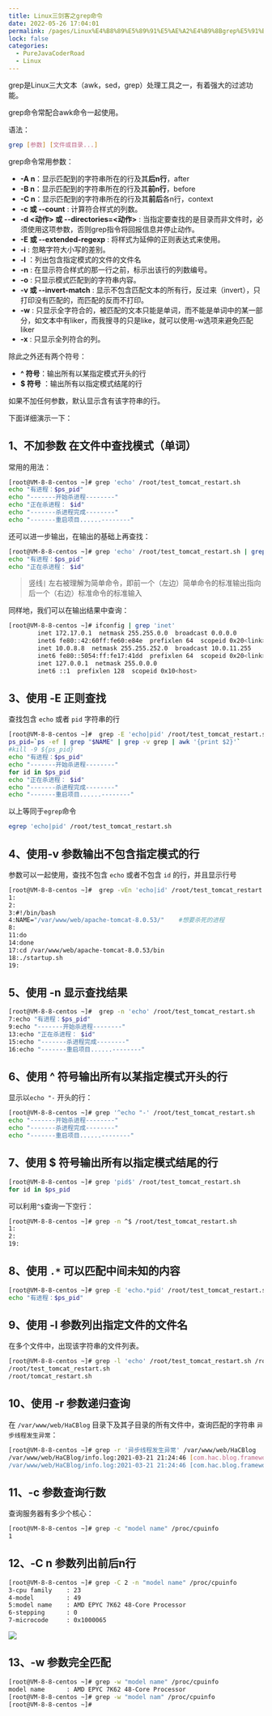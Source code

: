 ```yaml
---
title: Linux三剑客之grep命令
date: 2022-05-26 17:04:01
permalink: /pages/Linux%E4%B8%89%E5%89%91%E5%AE%A2%E4%B9%8Bgrep%E5%91%BD%E4%BB%A4
lock: false
categories: 
  - PureJavaCoderRoad
  - Linux
---
```

grep是Linux三大文本（awk，sed，grep）处理工具之一，有着强大的过滤功能。

grep命令常配合awk命令一起使用。

语法：

```bash
grep [参数] [文件或目录...]
```

grep命令常用参数：

- **-A  n**：显示匹配到的字符串所在的行及其**后n行**，after
- **-B  n**：显示匹配到的字符串所在的行及其**前n行**，before
- **-C  n**：显示匹配到的字符串所在的行及其**前后**各n行，context
- **-c 或 --count** : 计算符合样式的列数。
- **-d <动作> 或 --directories=<动作>** : 当指定要查找的是目录而非文件时，必须使用这项参数，否则grep指令将回报信息并停止动作。
- **-E 或 --extended-regexp** : 将样式为延伸的正则表达式来使用。
- **-i** : 忽略字符大小写的差别。
- **-l** ：列出包含指定模式的文件的文件名
- **-n** : 在显示符合样式的那一行之前，标示出该行的列数编号。
- **-o** : 只显示模式匹配到的字符串内容。
- **-v 或 --invert-match** : 显示不包含匹配文本的所有行，反过来（invert），只打印没有匹配的，而匹配的反而不打印。
- **-w** : 只显示全字符合的，被匹配的文本只能是单词，而不能是单词中的某一部分，如文本中有liker，而我搜寻的只是like，就可以使用-w选项来避免匹配liker
- **-x** : 只显示全列符合的列。

除此之外还有两个符号：

- **^ 符号**：输出所有以某指定模式开头的行
- **$ 符号** ：输出所有以指定模式结尾的行



如果不加任何参数，默认显示含有该字符串的行。



下面详细演示一下：

## 1、不加参数 在文件中查找模式（单词）

常用的用法：

```bash
[root@VM-8-8-centos ~]# grep 'echo' /root/test_tomcat_restart.sh
echo "有进程：$ps_pid"
echo "-------开始杀进程--------"
echo "正在杀进程： $id"
echo "-------杀进程完成--------"
echo "-------重启项目......--------"
```

还可以进一步输出，在输出的基础上再查找：

```bash
[root@VM-8-8-centos ~]# grep 'echo' /root/test_tomcat_restart.sh | grep 'id'
echo "有进程：$ps_pid"
echo "正在杀进程： $id"
```

> 竖线`|` 左右被理解为简单命令，即前一个（左边）简单命令的标准输出指向后一个（右边）标准命令的标准输入

同样地，我们可以在输出结果中查询：

```bash
[root@VM-8-8-centos ~]# ifconfig | grep 'inet'
        inet 172.17.0.1  netmask 255.255.0.0  broadcast 0.0.0.0
        inet6 fe80::42:60ff:fe60:e84e  prefixlen 64  scopeid 0x20<link>
        inet 10.0.8.8  netmask 255.255.252.0  broadcast 10.0.11.255
        inet6 fe80::5054:ff:fe17:41dd  prefixlen 64  scopeid 0x20<link>
        inet 127.0.0.1  netmask 255.0.0.0
        inet6 ::1  prefixlen 128  scopeid 0x10<host>
```

## 3、使用 -E 正则查找

查找包含 `echo` 或者 `pid` 字符串的行

```bash
[root@VM-8-8-centos ~]#  grep -E 'echo|pid' /root/test_tomcat_restart.sh
ps_pid=`ps -ef | grep "$NAME" | grep -v grep | awk '{print $2}'`
#kill -9 ${ps_pid}
echo "有进程：$ps_pid"
echo "-------开始杀进程--------"
for id in $ps_pid
echo "正在杀进程： $id"
echo "-------杀进程完成--------"
echo "-------重启项目......--------"
```

以上等同于`egrep`命令 

```bash
egrep 'echo|pid' /root/test_tomcat_restart.sh
```


## 4、使用-v 参数输出不包含指定模式的行

参数可以一起使用，查找不包含 `echo` 或者不包含 `id` 的行，并且显示行号

```bash
[root@VM-8-8-centos ~]#  grep -vEn 'echo|id' /root/test_tomcat_restart.sh
1:
2:
3:#!/bin/bash
4:NAME="/var/www/web/apache-tomcat-8.0.53/"    #想要杀死的进程
8:
11:do
14:done
17:cd /var/www/web/apache-tomcat-8.0.53/bin
18:./startup.sh
19:
```


## 5、使用 -n 显示查找结果

```bash
[root@VM-8-8-centos ~]#  grep -n 'echo' /root/test_tomcat_restart.sh
7:echo "有进程：$ps_pid"
9:echo "-------开始杀进程--------"
13:echo "正在杀进程： $id"
15:echo "-------杀进程完成--------"
16:echo "-------重启项目......--------"
```



## 6、使用 ^ 符号输出所有以某指定模式开头的行

显示以`echo "-` 开头的行：

```bash
[root@VM-8-8-centos ~]# grep '^echo "-' /root/test_tomcat_restart.sh
echo "-------开始杀进程--------"
echo "-------杀进程完成--------"
echo "-------重启项目......--------"
```



## 7、使用 $ 符号输出所有以指定模式结尾的行

```bash
[root@VM-8-8-centos ~]# grep 'pid$' /root/test_tomcat_restart.sh
for id in $ps_pid
```

 可以利用`^$`查询一下空行：

```bash
[root@VM-8-8-centos ~]# grep -n ^$ /root/test_tomcat_restart.sh
1:
2:
19:
```

## 8、使用 `.*` 可以匹配中间未知的内容

```bash
[root@VM-8-8-centos ~]# grep -E 'echo.*pid' /root/test_tomcat_restart.sh
echo "有进程：$ps_pid"
```



## 9、使用 -l 参数列出指定文件的文件名

在多个文件中，出现该字符串的文件列表。

```bash
[root@VM-8-8-centos ~]# grep -l 'echo' /root/test_tomcat_restart.sh /root/tomcat_restart.sh
/root/test_tomcat_restart.sh
/root/tomcat_restart.sh
```

## 10、使用 -r 参数递归查询

在 `/var/www/web/HaCBlog` 目录下及其子目录的所有文件中，查询匹配的字符串 `异步线程发生异常`：

```bash
[root@VM-8-8-centos ~]# grep -r '异步线程发生异常' /var/www/web/HaCBlog
/var/www/web/HaCBlog/info.log:2021-03-21 21:24:46 [com.hac.blog.framework.config.AsyncConfig$SpringAsyncExceptionHandler:47] ERROR - 异步线程发生异常！Method [sendToAdmin]，Error Message [Mail server connection failed; nested exception is com.sun.mail.util.MailConnectException: Couldn't connect to host, port: xxx, 465; timeout 50000;
/var/www/web/HaCBlog/info.log:2021-03-21 21:24:46 [com.hac.blog.framework.config.AsyncConfig$SpringAsyncExceptionHandler:47] ERROR - 异步线程发生异常！Method [asyncSaveSystemLog]，Error Message [null]
```

## 11、-c 参数查询行数

查询服务器有多少个核心：

```bash
[root@VM-8-8-centos ~]# grep -c "model name" /proc/cpuinfo
1
```

## 12、-C  n 参数列出前后n行

```bash
[root@VM-8-8-centos ~]# grep -C 2 -n "model name" /proc/cpuinfo
3-cpu family    : 23
4-model         : 49
5:model name    : AMD EPYC 7K62 48-Core Processor
6-stepping      : 0
7-microcode     : 0x1000065
```

![](https://cdn.jsdelivr.net/gh/DogerRain/image@main/img/image-20210322161236954.png)



## 13、-w 参数完全匹配

```bash
[root@VM-8-8-centos ~]# grep -w "model name" /proc/cpuinfo
model name      : AMD EPYC 7K62 48-Core Processor
[root@VM-8-8-centos ~]# grep -w "model nam" /proc/cpuinfo
[root@VM-8-8-centos ~]#
```

